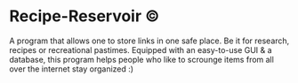 # Recipe-Reservoir ©
A program that allows one to store links in one safe place. Be it for research, recipes or recreational pastimes.
Equipped with an easy-to-use GUI & a database, this program helps people who like to scrounge items from all over the internet stay organized :)
